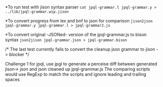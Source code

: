 *To run test with jison syntax parser
`cat jpql-grammar.l jpql-grammar.y > ../lib/jpql-grammar.wip.jison`

*To convert progress from lex and bnf to json for comparison
`jison2json jpql-grammar.y jpql-grammar.l > jpql-grammar2.js`

*To convert original -JSONed- version of the jpql-grammar.js to bison syntax
`json2jison jpql-grammar.json > jpql-grammar.bison`

/* The last test currently fails to convert the cleanup json grammar to jison -> blocker */

Challenge 1 for jpql, use jpgl to generate a perceise diff between generated jison-> json and json cleaned up jpql-grammar.js
The comparing scripts would use RegExp to match the scripts and ignore leading and trailing spaces

 


